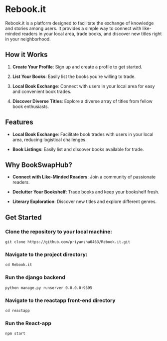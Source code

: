 # Rebook.it
Rebook.it is a platform designed to facilitate the exchange of knowledge and stories among users. It provides a simple way to connect with like-minded readers in your local area, trade books, and discover new titles right in your neighborhood.

## How it Works

1. **Create Your Profile**: Sign up and create a profile to get started.

2. **List Your Books**: Easily list the books you're willing to trade.

3. **Local Book Exchange**: Connect with users in your local area for easy and convenient book trades.

4. **Discover Diverse Titles**: Explore a diverse array of titles from fellow book enthusiasts.

## Features

- **Local Book Exchange**: Facilitate book trades with users in your local area, reducing logistical challenges.

- **Book Listings**: Easily list and discover books available for trade.

## Why BookSwapHub?

- **Connect with Like-Minded Readers**: Join a community of passionate readers.

- **Declutter Your Bookshelf**: Trade books and keep your bookshelf fresh.

- **Literary Exploration**: Discover new titles and explore different genres.

## Get Started

### Clone the repository to your local machine:

    git clone https://github.com/priyanshu0463/Rebook.it.git

### Navigate to the project directory:

    cd Rebook.it

### Run the django backend

    python manage.py runserver 0.0.0.0:9595

### Navigate to the reactapp front-end directory
    
    cd reactapp

### Run the React-app

    npm start


